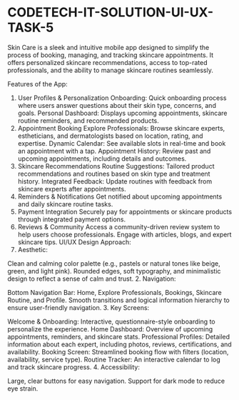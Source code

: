 # CODETECH-IT-SOLUTION-UI-UX-TASK-5
Skin Care is a sleek and intuitive mobile app designed to simplify the process of booking, managing, and tracking skincare appointments. It offers personalized skincare recommendations, access to top-rated professionals, and the ability to manage skincare routines seamlessly.

Features of the App:
1. User Profiles & Personalization
Onboarding: Quick onboarding process where users answer questions about their skin type, concerns, and goals.
Personal Dashboard: Displays upcoming appointments, skincare routine reminders, and recommended products.
2. Appointment Booking
Explore Professionals: Browse skincare experts, estheticians, and dermatologists based on location, rating, and expertise.
Dynamic Calendar: See available slots in real-time and book an appointment with a tap.
Appointment History: Review past and upcoming appointments, including details and outcomes.
3. Skincare Recommendations
Routine Suggestions: Tailored product recommendations and routines based on skin type and treatment history.
Integrated Feedback: Update routines with feedback from skincare experts after appointments.
4. Reminders & Notifications
Get notified about upcoming appointments and daily skincare routine tasks.
5. Payment Integration
Securely pay for appointments or skincare products through integrated payment options.
6. Reviews & Community
Access a community-driven review system to help users choose professionals.
Engage with articles, blogs, and expert skincare tips.
UI/UX Design Approach:
1. Aesthetic:

Clean and calming color palette (e.g., pastels or natural tones like beige, green, and light pink).
Rounded edges, soft typography, and minimalistic design to reflect a sense of calm and trust.
2. Navigation:

Bottom Navigation Bar: Home, Explore Professionals, Bookings, Skincare Routine, and Profile.
Smooth transitions and logical information hierarchy to ensure user-friendly navigation.
3. Key Screens:

Welcome & Onboarding: Interactive, questionnaire-style onboarding to personalize the experience.
Home Dashboard: Overview of upcoming appointments, reminders, and skincare stats.
Professional Profiles: Detailed information about each expert, including photos, reviews, certifications, and availability.
Booking Screen: Streamlined booking flow with filters (location, availability, service type).
Routine Tracker: An interactive calendar to log and track skincare progress.
4. Accessibility:

Large, clear buttons for easy navigation.
Support for dark mode to reduce eye strain.
